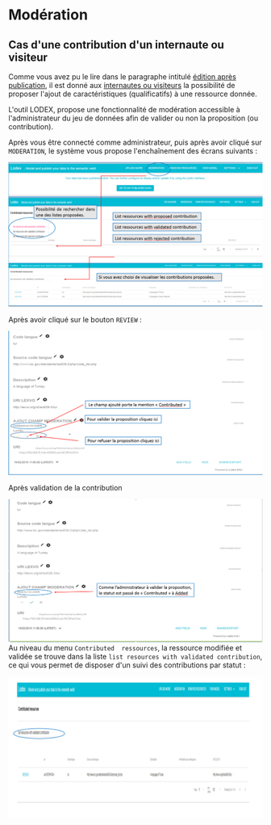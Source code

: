 # Modération

## Cas d'une contribution d'un internaute ou visiteur

Comme vous avez pu le lire dans le paragraphe intitulé [édition après publication](/EditionAprèsPublication/README.md), il est donné aux [internautes ou visiteurs](/EditionAprèsPublication/VousEtesInternaute/README.md) la possibilité de proposer l'ajout de caractéristiques \(qualificatifs\) à une ressource donnée.

L'outil LODEX, propose une fonctionnalité de modération accessible à l'administrateur du jeu de données afin de valider ou non la proposition (ou contribution).

Après vous être connecté comme administrateur, puis après avoir cliqué sur `MODERATION`, le système vous propose l'enchaînement des écrans suivants :

![Écran de modération, choix des contributions par leur statut](/assets/moderation1.png)

Après avoir cliqué sur le bouton `REVIEW` :

![Écran de validation d'une contribution](/assets/moderation2.png)

Après validation de la contribution

![Affichage du nom du contributeur](/assets/moderation3.png)
Au niveau  du menu `Contributed  ressources`, la ressource modifiée et validée se trouve dans la liste `list resources with validated contribution`, ce qui vous permet de disposer d'un suivi des contributions par statut :

![Liste des ressources avec contribution validée](/assets/moderation4.png)
